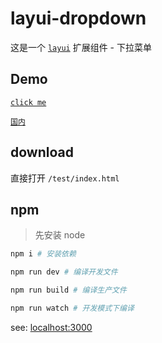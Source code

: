 # layui-dropdown

这是一个 [`layui`](https://www.layui.com/) 扩展组件 - 下拉菜单

## Demo

[`click me`](http://blog.hezulong.com/layui-dropdown/test)

[`国内`](https://hezulong1.gitee.io/layui-dropdown)

## download

直接打开 `/test/index.html`

## npm

> 先安装 node

``` bash
npm i # 安装依赖

npm run dev # 编译开发文件

npm run build # 编译生产文件

npm run watch # 开发模式下编译
```

see: [localhost:3000](localhost:3000)
